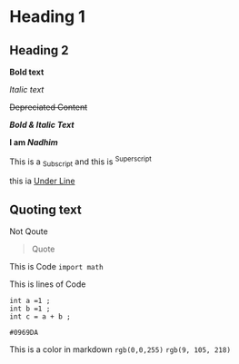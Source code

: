 # Heading 1 

## Heading 2 

**Bold text**

_Italic text_

~~Depreciated Content~~

***Bold & Italic Text***

**I am _Nadhim_**

This is a <sub>Subscript</sub> and this is <sup>Superscript </sup> 

this ia <ins>Under Line </ins>

## Quoting text

Not Qoute

> Quote

This is Code `import math` 

This is lines of Code

```
int a =1 ;
int b =1 ;
int c = a + b ;
```

`#0969DA`

This is a color in markdown `rgb(0,0,255)` `rgb(9, 105, 218)`
